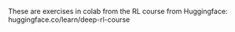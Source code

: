 These are exercises in colab from the RL course from Huggingface: huggingface.co/learn/deep-rl-course
